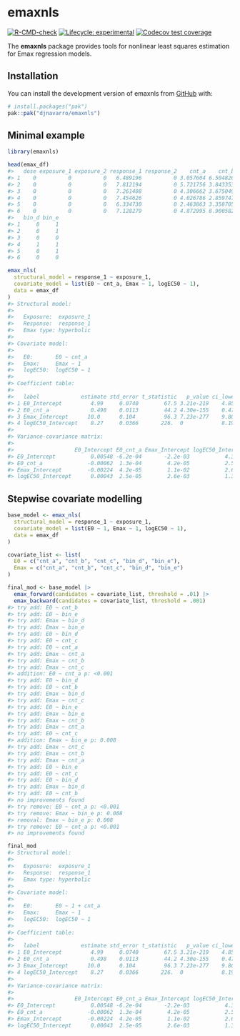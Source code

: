 
<!-- README.md is generated from README.Rmd. Please edit that file -->

# emaxnls

<!-- badges: start -->

[![R-CMD-check](https://github.com/djnavarro/emaxnls/actions/workflows/R-CMD-check.yaml/badge.svg)](https://github.com/djnavarro/emaxnls/actions/workflows/R-CMD-check.yaml)
[![Lifecycle:
experimental](https://img.shields.io/badge/lifecycle-experimental-orange.svg)](https://lifecycle.r-lib.org/articles/stages.html#experimental)
[![Codecov test
coverage](https://codecov.io/gh/djnavarro/emaxnls/graph/badge.svg)](https://app.codecov.io/gh/djnavarro/emaxnls)
<!-- badges: end -->

The **emaxnls** package provides tools for nonlinear least squares
estimation for Emax regression models.

## Installation

You can install the development version of emaxnls from
[GitHub](https://github.com/) with:

``` r
# install.packages("pak")
pak::pak("djnavarro/emaxnls")
```

## Minimal example

``` r
library(emaxnls)

head(emax_df)
#>   dose exposure_1 exposure_2 response_1 response_2    cnt_a    cnt_b    cnt_c
#> 1    0          0          0   6.489196          0 3.057604 6.504826 5.928023
#> 2    0          0          0   7.812194          0 5.721756 3.843353 5.596357
#> 3    0          0          0   7.261408          0 4.306662 3.675049 8.164048
#> 4    0          0          0   7.454626          0 4.026786 2.859747 9.384137
#> 5    0          0          0   6.334730          0 2.463863 3.358705 8.293186
#> 6    0          0          0   7.128279          0 4.872995 8.900582 7.060294
#>   bin_d bin_e
#> 1     0     1
#> 2     0     1
#> 3     0     0
#> 4     1     1
#> 5     0     1
#> 6     0     0

emax_nls(
  structural_model = response_1 ~ exposure_1, 
  covariate_model = list(E0 ~ cnt_a, Emax ~ 1, logEC50 ~ 1), 
  data = emax_df
)
#> Structural model:
#> 
#>   Exposure:  exposure_1 
#>   Response:  response_1 
#>   Emax type: hyperbolic 
#> 
#> Covariate model:
#> 
#>   E0:       E0 ~ cnt_a 
#>   Emax:     Emax ~ 1 
#>   logEC50:  logEC50 ~ 1 
#> 
#> Coefficient table:
#> 
#>   label             estimate std_error t_statistic   p_value ci_lower ci_upper
#> 1 E0_Intercept         4.99     0.0740        67.5 3.21e-219    4.85     5.14 
#> 2 E0_cnt_a             0.498    0.0113        44.2 4.30e-155    0.476    0.520
#> 3 Emax_Intercept      10.0      0.104         96.3 7.23e-277    9.80    10.2  
#> 4 logEC50_Intercept    8.27     0.0366       226.  0            8.19     8.34 
#> 
#> Variance-covariance matrix:
#> 
#>                   E0_Intercept E0_cnt_a Emax_Intercept logEC50_Intercept
#> E0_Intercept           0.00548 -6.2e-04       -2.2e-03           4.3e-04
#> E0_cnt_a              -0.00062  1.3e-04        4.2e-05           2.5e-05
#> Emax_Intercept        -0.00224  4.2e-05        1.1e-02           2.6e-03
#> logEC50_Intercept      0.00043  2.5e-05        2.6e-03           1.3e-03
```

## Stepwise covariate modelling

``` r
base_model <- emax_nls(
  structural_model = response_1 ~ exposure_1, 
  covariate_model = list(E0 ~ 1, Emax ~ 1, logEC50 ~ 1), 
  data = emax_df
)

covariate_list <- list(
  E0 = c("cnt_a", "cnt_b", "cnt_c", "bin_d", "bin_e"),
  Emax = c("cnt_a", "cnt_b", "cnt_c", "bin_d", "bin_e")
)

final_mod <- base_model |> 
  emax_forward(candidates = covariate_list, threshold = .01) |> 
  emax_backward(candidates = covariate_list, threshold = .001) 
#> try add: E0 ~ cnt_b
#> try add: E0 ~ bin_e
#> try add: Emax ~ bin_d
#> try add: Emax ~ bin_e
#> try add: E0 ~ bin_d
#> try add: E0 ~ cnt_c
#> try add: E0 ~ cnt_a
#> try add: Emax ~ cnt_a
#> try add: Emax ~ cnt_b
#> try add: Emax ~ cnt_c
#> addition: E0 ~ cnt_a p: <0.001
#> try add: E0 ~ bin_d
#> try add: E0 ~ cnt_b
#> try add: Emax ~ bin_d
#> try add: Emax ~ cnt_c
#> try add: E0 ~ bin_e
#> try add: Emax ~ bin_e
#> try add: Emax ~ cnt_b
#> try add: Emax ~ cnt_a
#> try add: E0 ~ cnt_c
#> addition: Emax ~ bin_e p: 0.008
#> try add: Emax ~ cnt_c
#> try add: Emax ~ cnt_b
#> try add: Emax ~ cnt_a
#> try add: E0 ~ bin_e
#> try add: E0 ~ cnt_c
#> try add: E0 ~ bin_d
#> try add: Emax ~ bin_d
#> try add: E0 ~ cnt_b
#> no improvements found
#> try remove: E0 ~ cnt_a p: <0.001
#> try remove: Emax ~ bin_e p: 0.008
#> removal: Emax ~ bin_e p: 0.008
#> try remove: E0 ~ cnt_a p: <0.001
#> no improvements found

final_mod
#> Structural model:
#> 
#>   Exposure:  exposure_1 
#>   Response:  response_1 
#>   Emax type: hyperbolic 
#> 
#> Covariate model:
#> 
#>   E0:       E0 ~ 1 + cnt_a 
#>   Emax:     Emax ~ 1 
#>   logEC50:  logEC50 ~ 1 
#> 
#> Coefficient table:
#> 
#>   label             estimate std_error t_statistic   p_value ci_lower ci_upper
#> 1 E0_Intercept         4.99     0.0740        67.5 3.21e-219    4.85     5.14 
#> 2 E0_cnt_a             0.498    0.0113        44.2 4.30e-155    0.476    0.520
#> 3 Emax_Intercept      10.0      0.104         96.3 7.23e-277    9.80    10.2  
#> 4 logEC50_Intercept    8.27     0.0366       226.  0            8.19     8.34 
#> 
#> Variance-covariance matrix:
#> 
#>                   E0_Intercept E0_cnt_a Emax_Intercept logEC50_Intercept
#> E0_Intercept           0.00548 -6.2e-04       -2.2e-03           4.3e-04
#> E0_cnt_a              -0.00062  1.3e-04        4.2e-05           2.5e-05
#> Emax_Intercept        -0.00224  4.2e-05        1.1e-02           2.6e-03
#> logEC50_Intercept      0.00043  2.5e-05        2.6e-03           1.3e-03
```
